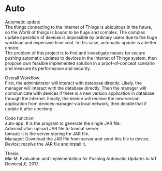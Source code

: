 # Auto
Automatic update   
The things connecting to the Internet of Things is ubiquitous in the future, so the World of things is bound to be huge and complex. The complex update operation of devices is impossible by ordinary users due to the huge workload and expensive time cost. In this case, automatic update is a better choice.   
The problem of this project is to find and investigate means for secure pushing automatic updates to devices in the Internet of Things system, then propose own feasible implemented solution in a proof-of-concept scenario and measure its performance and security.  

Overall Workflow:  
First, the administrator will interact with database directly. Likely, the manager will interact with the database directly. Then the manager will communicate with devices if there is a new version application in database through the Internet. Finally, the device will receive the new version application from devices manager via local network, then decide that if update it after checking.  

Code function:  
auto-app: It is the program to generate the single JAR file.  
Administrator: upload JAR file to tomcat server.  
tomcat: It is the server storing thr JAR file.  
Manager: Download the JAR file from server and send this file to device.  
Device: receive the JAR file and install it.  


Thesis:  
Min M. Evaluation and Implementation for Pushing Automatic Updates to IoT Devices[J]. 2017.  
